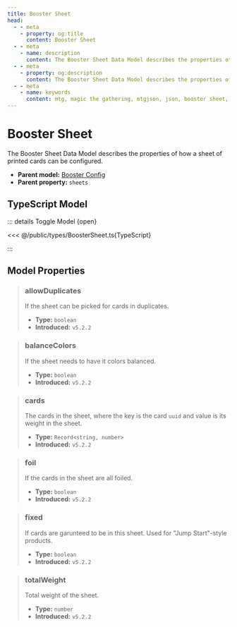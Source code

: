 ```yaml
---
title: Booster Sheet
head:
  - - meta
    - property: og:title
      content: Booster Sheet
  - - meta
    - name: description
      content: The Booster Sheet Data Model describes the properties of how a sheet of printed cards can be configured.
  - - meta
    - property: og:description
      content: The Booster Sheet Data Model describes the properties of how a sheet of printed cards can be configured.
  - - meta
    - name: keywords
      content: mtg, magic the gathering, mtgjson, json, booster sheet, sheet
---
```


# Booster Sheet

The Booster Sheet Data Model describes the properties of how a sheet of printed cards can be configured.

- **Parent model:** [Booster Config](/data-models/booster/booster-config/)
- **Parent property:** `sheets`

## TypeScript Model

::: details Toggle Model {open}

<<< @/public/types/BoosterSheet.ts{TypeScript}

:::

## Model Properties

> ### allowDuplicates <DocBadge type="warning" text="optional" />
>
> If the sheet can be picked for cards in duplicates.
>
> - **Type:** `boolean`
> - **Introduced:** `v5.2.2`

> ### balanceColors <DocBadge type="warning" text="optional" />
>
> If the sheet needs to have it colors balanced.
>
> - **Type:** `boolean`
> - **Introduced:** `v5.2.2`

> ### cards
>
> The cards in the sheet, where the key is the card `uuid` and value is its weight in the sheet.
>
> - **Type:** `Record<string, number>`
> - **Introduced:** `v5.2.2`

> ### foil
>
> If the cards in the sheet are all foiled.
>
> - **Type:** `boolean`
> - **Introduced:** `v5.2.2`

> ### fixed <DocBadge type="warning" text="optional" />
>
> If cards are garunteed to be in this sheet. Used for "Jump Start"-style products.
>
> - **Type:** `boolean`
> - **Introduced:** `v5.2.2`

> ### totalWeight
>
> Total weight of the sheet.
>
> - **Type:** `number`
> - **Introduced:** `v5.2.2`
